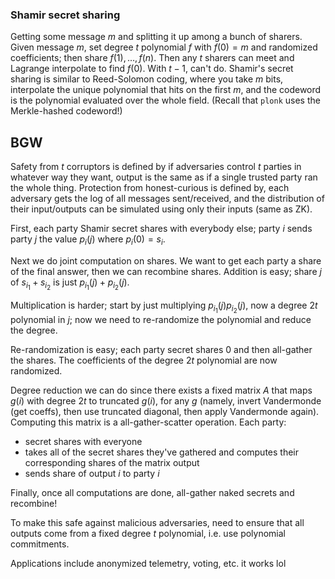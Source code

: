 ### Shamir secret sharing
Getting some message $m$ and splitting it up among a bunch of sharers.
Given message $m$, set degree $t$ polynomial $f$ with $f(0)=m$ and randomized coefficients; then share $f(1),\dots,f(n).$ Then any $t$ sharers can meet and Lagrange interpolate to find $f(0).$ With $t-1$, can't do.
Shamir's secret sharing is similar to Reed-Solomon coding, where you take $m$ bits, interpolate the unique polynomial that hits on the first $m,$ and the codeword is the polynomial evaluated over the whole field. (Recall that `plonk` uses the Merkle-hashed codeword!)
## BGW
Safety from $t$ corruptors is defined by if adversaries control $t$ parties in whatever way they want, output is the same as if a single trusted party ran the whole thing.
Protection from honest-curious is defined by, each adversary gets the log of all messages sent/received, and the distribution of their input/outputs can be simulated using only their inputs (same as ZK).

First, each party Shamir secret shares with everybody else; party $i$ sends party $j$ the value $p_{i}(j)$ where $p_{i}(0)=s_{i}.$

Next we do joint computation on shares. We want to get each party a share of the final answer, then we can recombine shares.
Addition is easy; share $j$ of $s_{i_{1}}+s_{i_{2}}$ is just $p_{i_{1}}(j)+p_{i_{2}}(j).$

Multiplication is harder; start by just multiplying $p_{i_{1}}(j)p_{i_{2}}(j),$ now a degree $2t$ polynomial in $j$; now we need to re-randomize the polynomial and reduce the degree.

Re-randomization is easy; each party secret shares $0$ and then all-gather the shares. The coefficients of the degree $2t$ polynomial are now randomized.

Degree reduction we can do since there exists a fixed matrix $A$ that maps $g(i)$ with degree $2t$ to truncated $g(i),$ for any $g$ (namely, invert Vandermonde (get coeffs), then use truncated diagonal, then apply Vandermonde again). Computing this matrix is a all-gather-scatter operation.
Each party:
* secret shares with everyone
* takes all of the secret shares they've gathered and computes their corresponding shares of the matrix output
* sends share of output $i$ to party $i$

Finally, once all computations are done, all-gather naked secrets and recombine!

To make this safe against malicious adversaries, need to ensure that all outputs come from a fixed degree $t$ polynomial, i.e. use polynomial commitments.

Applications include anonymized telemetry, voting, etc. it works lol
